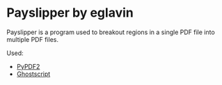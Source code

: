 # Payslipper by eglavin

Payslipper is a program used to breakout regions in a single PDF file into multiple PDF files.

Used:
- [PyPDF2](https://pypdf2.readthedocs.io/en/latest)
- [Ghostscript](https://www.ghostscript.com/doc/current)